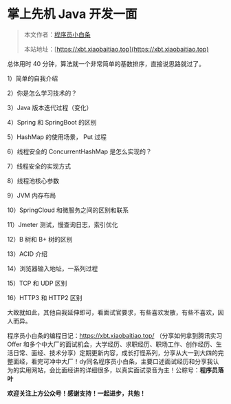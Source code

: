 # 掌上先机 Java 开发一面

> 本文作者：[程序员小白条](https://github.com/luoye6)
>
> 本站地址：[https://xbt.xiaobaitiao.top](https://xbt.xiaobaitiao.top)


总体用时 40 分钟，算法就一个非常简单的基数排序，直接说思路就过了。

1）简单的自我介绍

2）你是怎么学习技术的？

3）Java 版本迭代过程（变化）

4）Spring 和 SpringBoot 的区别

5）HashMap 的使用场景， Put 过程

6）线程安全的 ConcurrentHashMap 是怎么实现的？

7）线程安全的实现方式

8）线程池核心参数

9）JVM 内存布局

10）SpringCloud 和微服务之间的区别和联系

11）Jmeter 测试，慢查询日志，索引优化

12）B 树和 B+ 树的区别

13）ACID 介绍

14）浏览器输入地址，一系列过程

15）TCP 和 UDP 区别

16）HTTP3 和 HTTP2 区别



大致就如此，其他自我延伸即可，看面试官要求，有些喜欢发散，有些不喜欢，因人而异。



程序员小白条的编程日记：https://xbt.xiaobaitiao.top/ （分享如何拿到腾讯实习 Offer 和多个中大厂的面试机会，大学经历、求职经历、职场工作、创作经历、生活日常、面经、技术分享）定期更新内容，成长打怪系列，分享从大一到大四的完整面经，看完可冲中大厂！dy同名程序员小白条，主要口述面试经历和分享我认为的实用网站，会比面经讲的详细很多，以真实面试录音为主！公粽号：**程序员落叶**

**欢迎关注上方公众号！感谢支持！一起进步，共勉！**